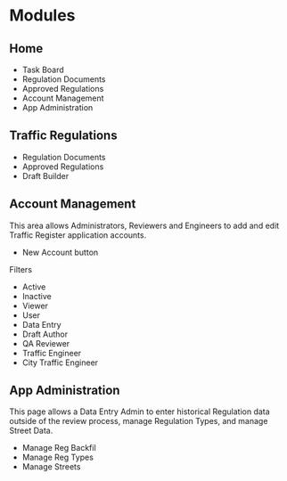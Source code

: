 # Modules

## Home

* Task Board
* Regulation Documents
* Approved Regulations
* Account Management
* App Administration

## Traffic Regulations

* Regulation Documents
* Approved Regulations
* Draft Builder

## Account Management

This area allows Administrators, Reviewers and Engineers to add and edit Traffic Register application accounts.

* New Account button

Filters

* Active
* Inactive
* Viewer
* User
* Data Entry
* Draft Author
* QA Reviewer
* Traffic Engineer
* City Traffic Engineer

## App Administration

This page allows a Data Entry Admin to enter historical Regulation data outside of the review process, manage Regulation Types, and manage Street Data.

* Manage Reg Backfil
* Manage Reg Types
* Manage Streets

